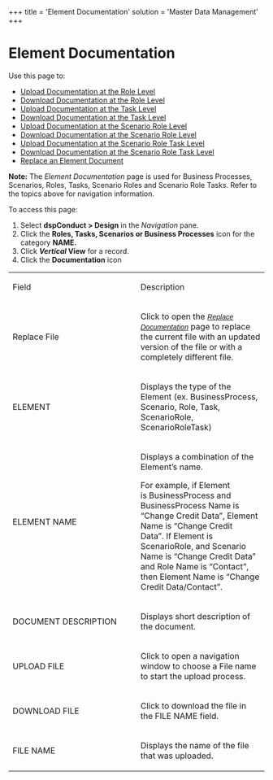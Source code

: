 +++
title = 'Element Documentation'
solution = 'Master Data Management'
+++

# Element Documentation

<div class="use">

Use this page to:

  - [Upload Documentation at the Role
    Level](../Use_Cases/Upload_Documentation_at_the_Role_Level)
  - [Download Documentation at the Role
    Level](../Use_Cases/Download_Documentation_at_the_Role_Level)
  - [Upload Documentation at the Task
    Level](../Use_Cases/Upload_Documentation_at_the_Task_Level)
  - [Download Documentation at the Task
    Level](../Use_Cases/Download_Documentation_at_the_Task_Level)
  - [Upload Documentation at the Scenario Role
    Level](../Use_Cases/Upload_Documentation_at_the_Scenario_Role_Level)
  - [Download Documentation at the Scenario Role
    Level](../Use_Cases/Download_Documentation_at_the_Scenario_Role_Level)
  - [Upload Documentation at the Scenario Role Task
    Level](../Use_Cases/Upload_Documentation_at_the_Scenario_Role_Task_Level)
  - [Download Documentation at the Scenario Role Task
    Level](../Use_Cases/Download_Documentation_at_the_Scenario_Role_Task_Level)
  - [Replace an Element
    Document](../Use_Cases/Replace_an_Element_Document)

</div>

**Note:** The <span style="font-style: italic;">Element
Documentation</span> page is used for Business Processes, Scenarios,
Roles, Tasks, Scenario Roles and Scenario Role Tasks. Refer to the
topics above for navigation information.

To access this page:

1.  Select <span style="font-weight: bold;">dspConduct </span>**\>
    Design** in the *Navigation* pane.
2.  Click the **Roles, Tasks, Scenarios or Business Processes** icon for
    the category **NAME.**
3.  Click <span style="font-weight: bold;">*Vertical* View</span> for a
    record.
4.  Click the **Documentation** icon

<table>
<colgroup>
<col style="width: 50%" />
<col style="width: 50%" />
</colgroup>
<tbody>
<tr class="odd">
<td><p>Field</p></td>
<td><p>Description</p></td>
</tr>
<tr class="even">
<td><p>Replace File</p></td>
<td><p>Click to open the <span style="font-size: 10.5pt;font-family: Arial, sans-serif;color: #333333;font-style: italic;"><a href="../Use_Cases/Replace_Documentation">Replace Documentation</a></span> page to replace the current file with an updated version of the file or with a completely different file.</p></td>
</tr>
<tr class="odd">
<td><p>ELEMENT</p></td>
<td><p>Displays the type of the Element (ex. BusinessProcess, Scenario, Role, Task, ScenarioRole, ScenarioRoleTask)</p></td>
</tr>
<tr class="even">
<td><p>ELEMENT NAME</p></td>
<td><p>Displays a combination of the Element’s name.</p>
<p>For example, if Element is BusinessProcess and BusinessProcess Name is “Change Credit Data”, Element Name is “Change Credit Data”. If Element is ScenarioRole, and Scenario Name is “Change Credit Data” and Role Name is “Contact”, then Element Name is “Change Credit Data/Contact”.</p></td>
</tr>
<tr class="odd">
<td><p>DOCUMENT DESCRIPTION</p></td>
<td><p>Displays short description of the document.</p></td>
</tr>
<tr class="even">
<td><p>UPLOAD FILE</p></td>
<td><p>Click to open a navigation window to choose a File name to start the upload process.</p></td>
</tr>
<tr class="odd">
<td><p>DOWNLOAD FILE</p></td>
<td><p>Click to download the file in the FILE NAME field.</p></td>
</tr>
<tr class="even">
<td><p>FILE NAME</p></td>
<td><p>Displays the name of the file that was uploaded.</p></td>
</tr>
</tbody>
</table>
